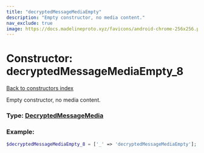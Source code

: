 ```yaml
---
title: "decryptedMessageMediaEmpty"
description: "Empty constructor, no media content."
nav_exclude: true
image: https://docs.madelineproto.xyz/favicons/android-chrome-256x256.png
---
```

# Constructor: decryptedMessageMediaEmpty\_8  
[Back to constructors index](/API_docs/constructors/index.html)



Empty constructor, no media content.




### Type: [DecryptedMessageMedia](/API_docs/types/DecryptedMessageMedia.html)


### Example:

```php
$decryptedMessageMediaEmpty_8 = ['_' => 'decryptedMessageMediaEmpty'];
```  
